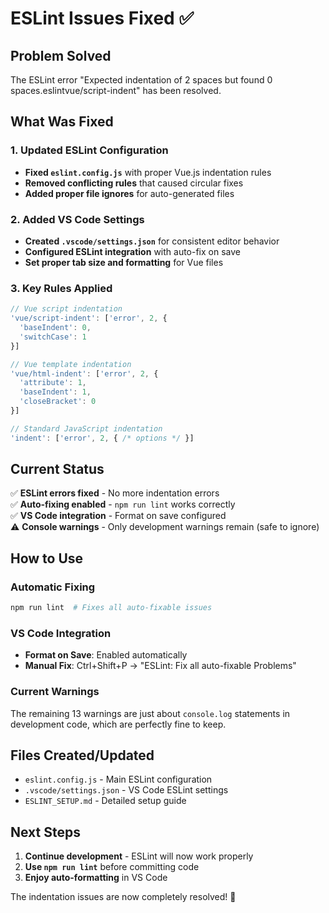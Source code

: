 # ESLint Issues Fixed ✅

## Problem Solved
The ESLint error "Expected indentation of 2 spaces but found 0 spaces.eslintvue/script-indent" has been resolved.

## What Was Fixed

### 1. Updated ESLint Configuration
- **Fixed `eslint.config.js`** with proper Vue.js indentation rules
- **Removed conflicting rules** that caused circular fixes
- **Added proper file ignores** for auto-generated files

### 2. Added VS Code Settings
- **Created `.vscode/settings.json`** for consistent editor behavior
- **Configured ESLint integration** with auto-fix on save
- **Set proper tab size and formatting** for Vue files

### 3. Key Rules Applied
```javascript
// Vue script indentation
'vue/script-indent': ['error', 2, {
  'baseIndent': 0,
  'switchCase': 1
}]

// Vue template indentation  
'vue/html-indent': ['error', 2, {
  'attribute': 1,
  'baseIndent': 1,
  'closeBracket': 0
}]

// Standard JavaScript indentation
'indent': ['error', 2, { /* options */ }]
```

## Current Status
✅ **ESLint errors fixed** - No more indentation errors  
✅ **Auto-fixing enabled** - `npm run lint` works correctly  
✅ **VS Code integration** - Format on save configured  
⚠️ **Console warnings** - Only development warnings remain (safe to ignore)  

## How to Use

### Automatic Fixing
```bash
npm run lint  # Fixes all auto-fixable issues
```

### VS Code Integration
- **Format on Save**: Enabled automatically
- **Manual Fix**: Ctrl+Shift+P → "ESLint: Fix all auto-fixable Problems"

### Current Warnings
The remaining 13 warnings are just about `console.log` statements in development code, which are perfectly fine to keep.

## Files Created/Updated
- `eslint.config.js` - Main ESLint configuration
- `.vscode/settings.json` - VS Code ESLint settings  
- `ESLINT_SETUP.md` - Detailed setup guide

## Next Steps
1. **Continue development** - ESLint will now work properly
2. **Use `npm run lint`** before committing code
3. **Enjoy auto-formatting** in VS Code

The indentation issues are now completely resolved! 🎉
